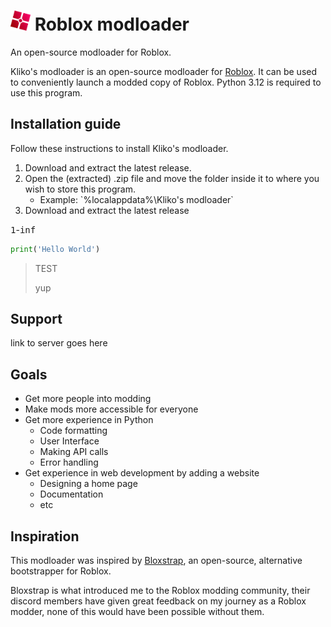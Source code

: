 <h1><img src="GitHub Files/Images/modloader.png" height="32" alt="logo"/> Roblox modloader</h1>

<!-- [![Downloads](https://img.shields.io/github/downloads/thekliko/klikos-modloader/latest/total?color=981bfe)](https://github.com/thekliko/klikos-modloader/releases) -->

An open-source modloader for Roblox.

Kliko's modloader is an open-source modloader for <a href="https://www.roblox.com">Roblox</a>. It can be used to conveniently launch a modded copy of Roblox. Python 3.12 is required to use this program.



<h2>Installation guide</h2>

Follow these instructions to install Kliko's modloader.

<ol>
    <li>
        Download and extract the latest release.
    </li>
    <li>
        Open the (extracted) .zip file and move the folder inside it to where you wish to store this program.
        <ul>
            <li>
                Example: `%localappdata%\Kliko's modloader`
            </li>
        </ul>
    </li>
    <li>
        Download and extract the latest release
    </li>
</ol>

<kbd>1</kbd>-<kbd>inf</kbd>

```python
print('Hello World')
```

<blockquote>
TEST

yup
</blockquote>



<h2>Support</h2>
link to server goes here



<h2>Goals</h2>

- Get more people into modding
- Make mods more accessible for everyone
- Get more experience in Python
    - Code formatting
    - User Interface
    - Making API calls
    - Error handling
- Get experience in web development by adding a website
    - Designing a home page
    - Documentation
    - etc



<h2>Inspiration</h2>

This modloader was inspired by [Bloxstrap](https://github.com/pizzaboxer/bloxstrap), an open-source, alternative bootstrapper for Roblox.

Bloxstrap is what introduced me to the Roblox modding community, their discord members have given great feedback on my journey as a Roblox modder, none of this would have been possible without them.